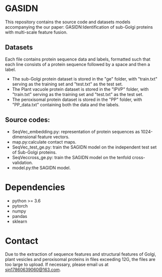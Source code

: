 # GASIDN
This repository contains the source code and datasets models accompanying the our paper: GASIDN:Identification of sub-Golgi proteins with multi-scale feature fusion.
## Datasets
  Each file contains protein sequence data and labels, formatted such that each line consists of a protein sequence followed by a space and then a label.
* The sub-Golgi protein dataset is stored in the "ge" folder, with "train.txt" serving as the training set and "test.txt" as the test set.
* The Plant vacuole protein dataset is stored in the "IPVP" folder, with "train.txt" serving as the training set and "test.txt" as the test set.
* The peroxisomal protein dataset is stored in the "PP" folder, with "PP_data.txt" containing both the data and the labels.
## Source codes:
* SeqVec_embedding.py: representation of protein sequences as 1024-dimensional feature vectors.
* map.py:calculate contact maps.
* SeqVec_test_ge.py: train the SAGIDN model on the independent test set of Sub-Golgi proteins.
* SeqVeccross_ge.py: train the SAGIDN model on the tenfold cross-validation.
* model.py:the SAGIDN model.
# Dependencies
* python >= 3.6
* pytorch
* numpy
* pandas
* sklearn

# Contact
Due to the extraction of sequence features and structural features of Golgi, plant vesicles and peroxisomal proteins in files exceeding 12G, the files are too large to upload. If necessary, please email us at sjn17860639060@163.com.
